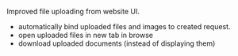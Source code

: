 Improved file uploading from website UI.
- automatically bind uploaded files and images to created request.
- open uploaded files in new tab in browse
- download uploaded documents (instead of displaying them)


